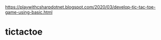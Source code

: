 https://playwithcsharpdotnet.blogspot.com/2020/03/develop-tic-tac-toe-game-using-basic.html

# tictactoe
